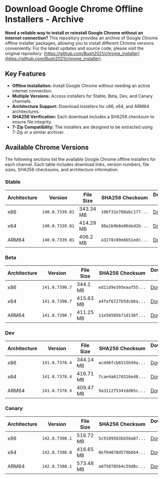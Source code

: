 # Download Google Chrome Offline Installers - Archive

**Need a reliable way to install or reinstall Google Chrome without an internet connection?** This repository provides an archive of Google Chrome offline installer packages, allowing you to install different Chrome versions conveniently.  For the latest updates and source code, please visit the original repository: [https://github.com/Bush2021/chrome_installer](https://github.com/Bush2021/chrome_installer).

## Key Features

*   **Offline Installation:** Install Google Chrome without needing an active internet connection.
*   **Multiple Versions:** Access installers for Stable, Beta, Dev, and Canary channels.
*   **Architecture Support:** Download installers for x86, x64, and ARM64 architectures.
*   **SHA256 Verification:** Each download includes a SHA256 checksum to ensure file integrity.
*   **7-Zip Compatibility:**  The installers are designed to be extracted using 7-Zip or a similar archiver.

## Available Chrome Versions

The following sections list the available Google Chrome offline installers for each channel. Each table includes download links, version numbers, file sizes, SHA256 checksums, and architecture information.

### Stable

| Architecture | Version | File Size | SHA256 Checksum | Download Link |
|--------------|---------|-----------|-----------------|---------------|
| x86          | `140.0.7339.81` | 343.34 MB | `106f31e788abc177...` | [Download](https://dl.google.com/release2/chrome/ovtuovokxd2fbblwgkcwvny6ou_140.0.7339.81/140.0.7339.81_chrome_installer_uncompressed.exe) |
| x64          | `140.0.7339.81` | 414.29 MB | `98a1b9b8e06ded2b...` | [Download](https://dl.google.com/release2/chrome/b4jrr7maedey73iceo5bh4ysju_140.0.7339.81/140.0.7339.81_chrome_installer_uncompressed.exe) |
| ARM64        | `140.0.7339.81` | 406.2 MB  | `a3278c89e6b51edc...` | [Download](https://dl.google.com/release2/chrome/adl2fawf76qluimmc4bumhflgaqa_140.0.7339.81/140.0.7339.81_chrome_installer_uncompressed.exe) |

### Beta

| Architecture | Version      | File Size | SHA256 Checksum | Download Link |
|--------------|--------------|-----------|-----------------|---------------|
| x86          | `141.0.7390.7` | 344.1 MB  | `ed11d9e395eaaf55...` | [Download](https://dl.google.com/release2/chrome/lpcmcx6kwsim3u7ivpw2u6g34u_141.0.7390.7/141.0.7390.7_chrome_installer_uncompressed.exe) |
| x64          | `141.0.7390.7` | 415.63 MB | `a4faf6727b5dcb6a...` | [Download](https://dl.google.com/release2/chrome/adjgiurzyrch2h3dobpzvydt3dya_141.0.7390.7/141.0.7390.7_chrome_installer_uncompressed.exe) |
| ARM64        | `141.0.7390.7` | 411.25 MB | `11e50585b71d138f...` | [Download](https://dl.google.com/release2/chrome/addna32bmo4p2sgleyecltxritka_141.0.7390.7/141.0.7390.7_chrome_installer_uncompressed.exe) |

### Dev

| Architecture | Version      | File Size | SHA256 Checksum | Download Link |
|--------------|--------------|-----------|-----------------|---------------|
| x86          | `141.0.7378.4` | 344.14 MB | `acdd6fcb6515b94a...` | [Download](https://dl.google.com/release2/chrome/lqr3hbgtzy4ibgyy5f2crqnroe_141.0.7378.4/141.0.7378.4_chrome_installer_uncompressed.exe) |
| x64          | `141.0.7378.4` | 416.71 MB | `7cae4a617d316ed8...` | [Download](https://dl.google.com/release2/chrome/ccneb777lbesnuvoyxibq43d6q_141.0.7378.4/141.0.7378.4_chrome_chrome_installer_uncompressed.exe) |
| ARM64        | `141.0.7378.4` | 409.47 MB | `9a3112f5341dd65c...` | [Download](https://dl.google.com/release2/chrome/achydx7cfitbqsnycrrw2g5z2m5q_141.0.7378.4/141.0.7378.4_chrome_installer_uncompressed.exe) |

### Canary

| Architecture | Version      | File Size | SHA256 Checksum | Download Link |
|--------------|--------------|-----------|-----------------|---------------|
| x86          | `142.0.7398.1` | 516.72 MB | `5c9109583bb50a87...` | [Download](https://dl.google.com/release2/chrome/owdrfg5ctqhsdm253won2tr5km_142.0.7398.1/142.0.7398.1_chrome_installer_uncompressed.exe) |
| x64          | `142.0.7398.0` | 416.65 MB | `8ef04078d579b664...` | [Download](https://dl.google.com/release2/chrome/actbv6amcdoiwp3ktrubngiw2tiq_142.0.7398.0/142.0.7398.0_chrome_installer_uncompressed.exe) |
| ARM64        | `142.0.7398.1` | 573.48 MB | `a875078564c59d8c...` | [Download](https://dl.google.com/release2/chrome/acmggxe7x5lz62wedukerupo3vyq_142.0.7398.1/142.0.7398.1_chrome_installer_uncompressed.exe) |